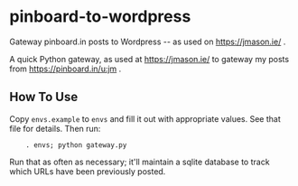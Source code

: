 # pinboard-to-wordpress

Gateway pinboard.in posts to Wordpress -- as used on https://jmason.ie/ .

A quick Python gateway, as used at https://jmason.ie/ to gateway my posts from https://pinboard.in/u:jm .

## How To Use

Copy `envs.example` to `envs` and fill it out with appropriate values.  See that file for details.
Then run:

```
    . envs; python gateway.py
```

Run that as often as necessary; it'll maintain a sqlite database to track which URLs have been previously posted.


